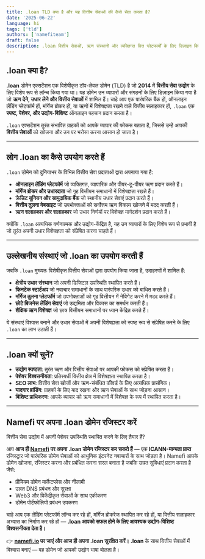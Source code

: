 ```yaml
---
title: .loan TLD क्या है और यह वित्तीय सेवाओं की कैसे सेवा करता है?
date: '2025-06-22'
language: hi
tags: ['tld']
authors: ['namefiteam']
draft: false
description: .loan वित्तीय सेवाओं, ऋण संस्थानों और व्यक्तिगत वित्त प्लेटफार्मों के लिए डिज़ाइन किया गया एक विशेषीकृत डोमेन एक्सटेंशन है। इसका उद्देश्य, उपयोग और लाभों को जानें।
---
```


## **.loan क्या है?**

**.loan** डोमेन एक्सटेंशन एक विशेषीकृत टॉप-लेवल डोमेन (TLD) है जो **2014** में **वित्तीय सेवा उद्योग** के लिए विशेष रूप से लॉन्च किया गया था। यह डोमेन उन व्यापारों और संगठनों के लिए डिज़ाइन किया गया है जो **ऋण देने, उधार लेने और वित्तीय सेवाओं** में शामिल हैं। चाहे आप एक पारंपरिक बैंक हों, ऑनलाइन लेंडिंग प्लेटफॉर्म हों, मॉर्गेज ब्रोकर हों, या ऋणों में विशेषज्ञता रखने वाले वित्तीय सलाहकार हों, `.loan` एक **स्पष्ट, पेशेवर, और उद्योग-विशिष्ट** ऑनलाइन पहचान प्रदान करता है।

`.loan` एक्सटेंशन तुरंत संभावित ग्राहकों को आपके व्यापार की फोकस बताता है, जिससे उन्हें आपकी **वित्तीय सेवाओं** को खोजना और उन पर भरोसा करना आसान हो जाता है।

---

## **लोग .loan का कैसे उपयोग करते हैं**

`.loan` डोमेन को दुनियाभर के विभिन्न वित्तीय सेवा प्रदाताओं द्वारा अपनाया गया है:

* **ऑनलाइन लेंडिंग प्लेटफॉर्म** जो व्यक्तिगत, व्यापारिक और पीयर-टू-पीयर ऋण प्रदान करते हैं।
* **मॉर्गेज ब्रोकर और उधारदाता** जो गृह वित्तीयन समाधानों में विशेषज्ञता रखते हैं।
* **क्रेडिट यूनियन और सामुदायिक बैंक** जो स्थानीय उधार सेवाएं प्रदान करते हैं।
* **वित्तीय तुलना वेबसाइट** जो उपभोक्ताओं को सर्वोत्तम ऋण विकल्प खोजने में मदद करती हैं।
* **ऋण सलाहकार और सलाहकार** जो उधार निर्णयों पर विशेषज्ञ मार्गदर्शन प्रदान करते हैं।

क्योंकि `.loan` अत्यधिक वर्णनात्मक और उद्योग-केंद्रित है, यह उन व्यापारों के लिए विशेष रूप से प्रभावी है जो तुरंत अपनी उधार विशेषज्ञता को संप्रेषित करना चाहते हैं।

---

## **उल्लेखनीय संस्थाएं जो .loan का उपयोग करती हैं**

जबकि `.loan` मुख्यतः विशेषीकृत वित्तीय सेवाओं द्वारा उपयोग किया जाता है, उदाहरणों में शामिल हैं:

* **क्षेत्रीय उधार संस्थान** जो अपनी डिजिटल उपस्थिति स्थापित करते हैं।
* **फिनटेक स्टार्टअप** जो नवाचार समाधानों के साथ पारंपरिक उधार को बाधित करते हैं।
* **मॉर्गेज तुलना प्लेटफॉर्म** जो उपभोक्ताओं को गृह वित्तीयन में नेविगेट करने में मदद करते हैं।
* **छोटे बिजनेस लेंडिंग सेवाएं** जो उद्यमिता और विकास का समर्थन करती हैं।
* **शैक्षिक ऋण विशेषज्ञ** जो छात्र वित्तीयन समाधानों पर ध्यान केंद्रित करते हैं।

ये संस्थाएं विश्वास बनाने और उधार सेवाओं में अपनी विशेषज्ञता को स्पष्ट रूप से संप्रेषित करने के लिए `.loan` का लाभ उठाती हैं।

---

## **.loan क्यों चुनें?**

* **उद्योग स्पष्टता**: तुरंत ऋण और वित्तीय सेवाओं पर आपकी फोकस को संप्रेषित करता है।
* **पेशेवर विश्वसनीयता**: प्रतिस्पर्धी वित्तीय क्षेत्र में विशेषज्ञता स्थापित करता है।
* **SEO लाभ**: वित्तीय सेवा खोजों और ऋण-संबंधित कीवर्ड के लिए अत्यधिक प्रासंगिक।
* **यादगार ब्रांडिंग**: ग्राहकों के लिए याद रखना और ऋण सेवाओं के साथ जोड़ना आसान।
* **विशिष्ट प्राधिकरण**: आपके व्यापार को ऋण समाधानों में विशेषज्ञ के रूप में स्थापित करता है।

---

## **Namefi पर अपना .loan डोमेन रजिस्टर करें**

वित्तीय सेवा उद्योग में अपनी पेशेवर उपस्थिति स्थापित करने के लिए तैयार हैं?

आप **आज ही [Namefi](https://namefi.io) पर अपना .loan डोमेन रजिस्टर कर सकते हैं** — एक **ICANN-मान्यता प्राप्त** रजिस्ट्रार जो पारंपरिक डोमेन सेवाओं को आधुनिक इंटरनेट नवाचारों के साथ जोड़ता है। Namefi आपके डोमेन खोजना, रजिस्टर करना और प्रबंधित करना सरल बनाता है जबकि उन्नत सुविधाएं प्रदान करता है जैसे:

* प्रीमियम डोमेन मार्केटप्लेस और नीलामी
* उन्नत DNS प्रबंधन और सुरक्षा
* Web3 और विकेंद्रीकृत सेवाओं के साथ एकीकरण
* डोमेन पोर्टफोलियो प्रबंधन उपकरण

चाहे आप एक लेंडिंग प्लेटफॉर्म लॉन्च कर रहे हों, मॉर्गेज ब्रोकरेज स्थापित कर रहे हों, या वित्तीय सलाहकार अभ्यास का निर्माण कर रहे हों — **.loan आपको सफल होने के लिए आवश्यक उद्योग-विशिष्ट विश्वसनीयता देता है।**

👉 **[namefi.io](https://namefi.io) पर जाएं और आज ही अपना .loan सुरक्षित करें।**
**.loan** के साथ वित्तीय सेवाओं में विश्वास बनाएं — वह डोमेन जो आपकी उद्योग भाषा बोलता है।